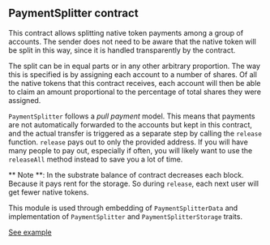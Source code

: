 ## PaymentSplitter contract

This contract allows splitting native token payments among a group of accounts. The sender does not need to be aware
that the native token will be split in this way, since it is handled transparently by the contract.

The split can be in equal parts or in any other arbitrary proportion. The way this is specified is by assigning each
account to a number of shares. Of all the native tokens that this contract receives, each account will then be able to claim
an amount proportional to the percentage of total shares they were assigned.

`PaymentSplitter` follows a _pull payment_ model. This means that payments are not automatically forwarded to the
accounts but kept in this contract, and the actual transfer is triggered as a separate step by calling the `release`
function. `release` pays out to only the provided address. If you will have many people to pay out, especially if often, you will likely
want to use the `releaseAll` method instead to save you a lot of time.

** Note **: In the substrate balance of contract decreases each block. Because it pays rent for the storage.
So during `release`, each next user will get fewer native tokens.

This module is used through embedding of `PaymentSplitterData` and implementation of `PaymentSplitter` and
`PaymentSplitterStorage` traits.

[See example](https://supercolony-net.github.io/openbrush-contracts/smart-contracts/payment-splitter)
